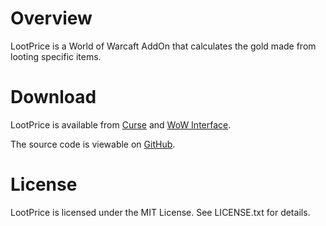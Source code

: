 ﻿Overview
========
LootPrice is a World of Warcaft AddOn that calculates the gold made from looting specific items.

Download
========
LootPrice is available from [Curse](http://www.curse.com/addons/wow/lootprice) and [WoW Interface](http://www.wowinterface.com/downloads/info20213-LootPrice.html).

The source code is viewable on [GitHub](https://github.com/Choonster/LootPrice).

License
=======
LootPrice is licensed under the MIT License. See LICENSE.txt for details.